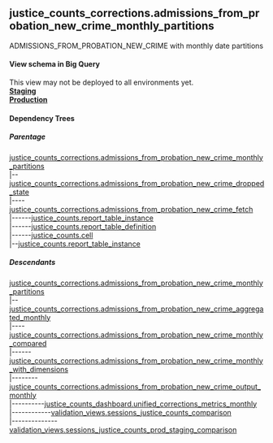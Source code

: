 ## justice_counts_corrections.admissions_from_probation_new_crime_monthly_partitions
ADMISSIONS_FROM_PROBATION_NEW_CRIME with monthly date partitions

#### View schema in Big Query
This view may not be deployed to all environments yet.<br/>
[**Staging**](https://console.cloud.google.com/bigquery?pli=1&p=recidiviz-staging&page=table&project=recidiviz-staging&d=justice_counts_corrections&t=admissions_from_probation_new_crime_monthly_partitions)
<br/>
[**Production**](https://console.cloud.google.com/bigquery?pli=1&p=recidiviz-123&page=table&project=recidiviz-123&d=justice_counts_corrections&t=admissions_from_probation_new_crime_monthly_partitions)
<br/>

#### Dependency Trees

##### Parentage
[justice_counts_corrections.admissions_from_probation_new_crime_monthly_partitions](../justice_counts_corrections/admissions_from_probation_new_crime_monthly_partitions.md) <br/>
|--[justice_counts_corrections.admissions_from_probation_new_crime_dropped_state](../justice_counts_corrections/admissions_from_probation_new_crime_dropped_state.md) <br/>
|----[justice_counts_corrections.admissions_from_probation_new_crime_fetch](../justice_counts_corrections/admissions_from_probation_new_crime_fetch.md) <br/>
|------[justice_counts.report_table_instance](../justice_counts/report_table_instance.md) <br/>
|------[justice_counts.report_table_definition](../justice_counts/report_table_definition.md) <br/>
|------[justice_counts.cell](../justice_counts/cell.md) <br/>
|--[justice_counts.report_table_instance](../justice_counts/report_table_instance.md) <br/>


##### Descendants
[justice_counts_corrections.admissions_from_probation_new_crime_monthly_partitions](../justice_counts_corrections/admissions_from_probation_new_crime_monthly_partitions.md) <br/>
|--[justice_counts_corrections.admissions_from_probation_new_crime_aggregated_monthly](../justice_counts_corrections/admissions_from_probation_new_crime_aggregated_monthly.md) <br/>
|----[justice_counts_corrections.admissions_from_probation_new_crime_monthly_compared](../justice_counts_corrections/admissions_from_probation_new_crime_monthly_compared.md) <br/>
|------[justice_counts_corrections.admissions_from_probation_new_crime_monthly_with_dimensions](../justice_counts_corrections/admissions_from_probation_new_crime_monthly_with_dimensions.md) <br/>
|--------[justice_counts_corrections.admissions_from_probation_new_crime_output_monthly](../justice_counts_corrections/admissions_from_probation_new_crime_output_monthly.md) <br/>
|----------[justice_counts_dashboard.unified_corrections_metrics_monthly](../justice_counts_dashboard/unified_corrections_metrics_monthly.md) <br/>
|------------[validation_views.sessions_justice_counts_comparison](../validation_views/sessions_justice_counts_comparison.md) <br/>
|--------------[validation_views.sessions_justice_counts_prod_staging_comparison](../validation_views/sessions_justice_counts_prod_staging_comparison.md) <br/>

